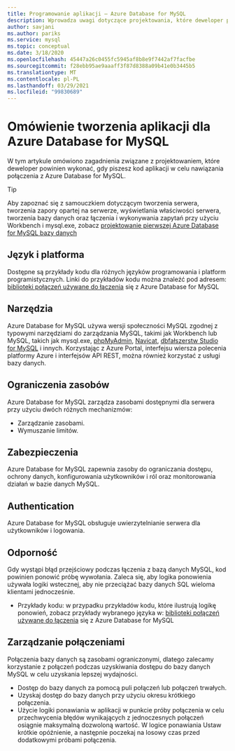 ```yaml
---
title: Programowanie aplikacji — Azure Database for MySQL
description: Wprowadza uwagi dotyczące projektowania, które deweloper powinien wykonać, gdy piszesz kod aplikacji w celu nawiązania połączenia z Azure Database for MySQL
author: savjani
ms.author: pariks
ms.service: mysql
ms.topic: conceptual
ms.date: 3/18/2020
ms.openlocfilehash: 45447a26c0455fc5945af8b8e9f7442af7facfbe
ms.sourcegitcommit: f28ebb95ae9aaaff3f87d8388a09b41e0b3445b5
ms.translationtype: MT
ms.contentlocale: pl-PL
ms.lasthandoff: 03/29/2021
ms.locfileid: "99830689"
---
```

# <a name="application-development-overview-for-azure-database-for-mysql"></a>Omówienie tworzenia aplikacji dla Azure Database for MySQL 
W tym artykule omówiono zagadnienia związane z projektowaniem, które deweloper powinien wykonać, gdy piszesz kod aplikacji w celu nawiązania połączenia z Azure Database for MySQL. 

> [!TIP]
> Aby zapoznać się z samouczkiem dotyczącym tworzenia serwera, tworzenia zapory opartej na serwerze, wyświetlania właściwości serwera, tworzenia bazy danych oraz łączenia i wykonywania zapytań przy użyciu Workbench i mysql.exe, zobacz [projektowanie pierwszej Azure Database for MySQL bazy danych](tutorial-design-database-using-portal.md)

## <a name="language-and-platform"></a>Język i platforma
Dostępne są przykłady kodu dla różnych języków programowania i platform programistycznych. Linki do przykładów kodu można znaleźć pod adresem: [biblioteki połączeń używane do łączenia](concepts-connection-libraries.md) się z Azure Database for MySQL

## <a name="tools"></a>Narzędzia
Azure Database for MySQL używa wersji społeczności MySQL zgodnej z typowymi narzędziami do zarządzania MySQL, takimi jak Workbench lub MySQL, takich jak mysql.exe, [phpMyAdmin](https://www.phpmyadmin.net/), [Navicat](https://www.navicat.com/products/navicat-for-mysql), [dbfałszerstw Studio for MySQL](https://www.devart.com/dbforge/mysql/studio/) i innych. Korzystając z Azure Portal, interfejsu wiersza polecenia platformy Azure i interfejsów API REST, można również korzystać z usługi bazy danych.

## <a name="resource-limitations"></a>Ograniczenia zasobów
Azure Database for MySQL zarządza zasobami dostępnymi dla serwera przy użyciu dwóch różnych mechanizmów: 
- Zarządzanie zasobami.
- Wymuszanie limitów.

## <a name="security"></a>Zabezpieczenia
Azure Database for MySQL zapewnia zasoby do ograniczania dostępu, ochrony danych, konfigurowania użytkowników i ról oraz monitorowania działań w bazie danych MySQL.

## <a name="authentication"></a>Authentication
Azure Database for MySQL obsługuje uwierzytelnianie serwera dla użytkowników i logowania.

## <a name="resiliency"></a>Odporność
Gdy wystąpi błąd przejściowy podczas łączenia z bazą danych MySQL, kod powinien ponowić próbę wywołania. Zaleca się, aby logika ponowienia używała logiki wstecznej, aby nie przeciążać bazy danych SQL wieloma klientami jednocześnie.

- Przykłady kodu: w przypadku przykładów kodu, które ilustrują logikę ponowień, zobacz przykłady wybranego języka w: [biblioteki połączeń używane do łączenia](concepts-connection-libraries.md) się z Azure Database for MySQL

## <a name="managing-connections"></a>Zarządzanie połączeniami
Połączenia bazy danych są zasobami ograniczonymi, dlatego zalecamy korzystanie z połączeń podczas uzyskiwania dostępu do bazy danych MySQL w celu uzyskania lepszej wydajności.
- Dostęp do bazy danych za pomocą puli połączeń lub połączeń trwałych.
- Uzyskaj dostęp do bazy danych przy użyciu okresu krótkiego połączenia. 
- Użycie logiki ponawiania w aplikacji w punkcie próby połączenia w celu przechwycenia błędów wynikających z jednoczesnych połączeń osiągnie maksymalną dozwoloną wartość. W logice ponawiania Ustaw krótkie opóźnienie, a następnie poczekaj na losowy czas przed dodatkowymi próbami połączenia.
